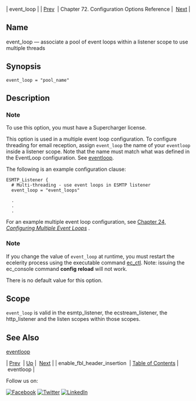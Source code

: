 | event_loop |
| [Prev](conf.ref.enable_fbl_header_insertion.php)  | Chapter 72. Configuration Options Reference |  [Next](config.ref.eventloop.php) |

<a name="config.ref.event_loop"></a>
## Name

event_loop — associate a pool of event loops within a listener scope to use multiple threads

## Synopsis

`event_loop = "pool_name"`

<a name="idp24587648"></a>
## Description

### Note

To use this option, you must have a Supercharger license.

This option is used in a multiple event loop configuration. To configure threading for email reception, assign `event_loop` the name of your `eventloop` inside a listener scope. Note that the name must match what was defined in the EventLoop configuration. See [eventloop](config.ref.eventloop.php "eventloop").

The following is an example configuration clause:

```
ESMTP_Listener {
  # Multi-threading - use event loops in ESMTP listener
  event_loop = "event_loops"

  .
  .
  .
```

For an example multiple event loop configuration, see [Chapter 24, *Configuring Multiple Event Loops*](multi_event_loops.php "Chapter 24. Configuring Multiple Event Loops") .

### Note

If you change the value of `event_loop` at runtime, you must restart the ecelerity process using the executable command [ec_ctl](executable.ec_ctl.php "ec_ctl"). Note: issuing the ec_console command **config reload**        will not work.

There is no default value for this option.

<a name="idp24597168"></a>
## Scope

`event_loop` is valid in the esmtp_listener, the ecstream_listener, the http_listener and the listen scopes within those scopes.

<a name="idp24599072"></a>
## See Also

[eventloop](config.ref.eventloop.php "eventloop")

| [Prev](conf.ref.enable_fbl_header_insertion.php)  | [Up](config.options.ref.php) |  [Next](config.ref.eventloop.php) |
| enable_fbl_header_insertion  | [Table of Contents](index.php) |  eventloop |

Follow us on:

[![Facebook](https://support.messagesystems.com/images/icon-facebook.png)](http://www.facebook.com/messagesystems) [![Twitter](https://support.messagesystems.com/images/icon-twitter.png)](http://twitter.com/#!/MessageSystems) [![LinkedIn](https://support.messagesystems.com/images/icon-linkedin.png)](http://www.linkedin.com/company/message-systems)